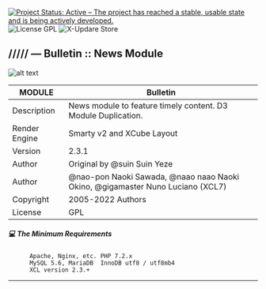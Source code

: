 [![Project Status: Active – The project has reached a stable, usable state and is being actively developed.](https://www.repostatus.org/badges/2.0.0/active.svg)](https://github.com/xoopscube/xcl)
![License GPL](https://img.shields.io/badge/License-GPL-green)
![X-Updare Store](https://img.shields.io/badge/X--Update%20Store-Pending-red)

## ///// — Bulletin :: News Module

![alt text](https://repository-images.githubusercontent.com/459987058/9d267ca4-fb13-4993-9a58-fb2481da1a83)


MODULE | Bulletin
------------ | -------------
Description | News module to feature timely content. D3 Module Duplication.
Render Engine | Smarty v2 and XCube Layout
Version | 2.3.1
Author | Original by @suin Suin Yeze
Author | @nao-pon Naoki Sawada, @naao naao Naoki Okino, @gigamaster Nuno Luciano (XCL7)
Copyright | 2005-2022 Authors
License | GPL


##### :computer: The Minimum Requirements



          Apache, Nginx, etc. PHP 7.2.x
          MySQL 5.6, MariaDB  InnoDB utf8 / utf8mb4
          XCL version 2.3.+



-----
